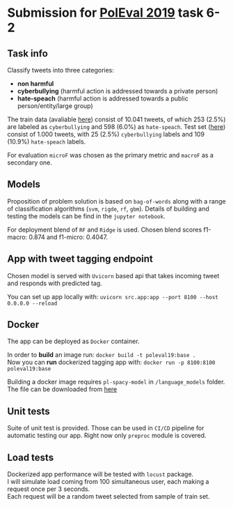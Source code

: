 # Submission for [PolEval 2019](http://2019.poleval.pl/) task 6-2

## Task info
Classify tweets into three categories:
* **non harmful**
* **cyberbullying** (harmful action is addressed towards a private person)
* **hate-speach** (harmful action is addressed towards a public person/entity/large group)

The train data (avaliable [here](http://2019.poleval.pl/task6/task_6-2.zip)) consist of 10.041 tweets, of which 253	(2.5%) are labeled as `cyberbullying` and 598	(6.0%) as `hate-speach`.
Test set ([here](http://2019.poleval.pl/task6/task6_test.zip)) consist of 1.000 tweets, with 25	(2.5%) `cyberbullying` labels and 
109	(10.9%) `hate-speach` labels.

For evaluation `microF` was chosen as the primary metric and `macroF` as a secondary one.

## Models
Proposition of problem solution is based on `bag-of-words` along with a range of classification algorithms (`svm`, `rigde`, `rf`, `gbm`).
Details of building and testing the models can be find in the `jupyter notebook`.  

For deployment blend of `RF` and `Ridge` is used. Chosen blend scores f1-macro: 0.874 and f1-micro: 0.4047.

## App with tweet tagging endpoint
Chosen model is served with ``Uvicorn`` based api that takes incoming tweet and responds with predicted tag.  

You can set up app locally with: ``uvicorn src.app:app --port 8100 --host 0.0.0.0 --reload``

## Docker
The app can be deployed as ``Docker`` container.  

In order to **build** an image run: ``docker build -t poleval19:base .``  
Now you can **run** dockerized tagging app with:  ``docker run -p 8100:8100 poleval19:base``

Building a docker image requires `pl-spacy-model` in `/language_models` folder. The file can be downloaded from [here](http://zil.ipipan.waw.pl/SpacyPL?action=AttachFile&do=get&target=pl_spacy_model-0.1.0.tar.gz)

## Unit tests
Suite of unit test is provided. Those can be used in `CI/CD` pipeline for automatic testing our app.
Right now only `preproc` module is covered. 

## Load tests
Dockerized app performance will be tested with `locust` package.  
I will simulate load coming from 100 simultaneous user, each making a request once per 3 seconds.   
Each request will be a random tweet selected from sample of train set.  




